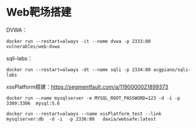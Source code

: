 # Web靶场搭建

DVWA：

```
docker run --restart=always -it --name dvwa -p 2333:80 vulnerables/web-dvwa
```

sqli-labs：

```
docker run --restart=always -dt --name sqli -p 2334:80 acgpiano/sqli-labs
```

xssPlatform搭建：https://segmentfault.com/a/1190000021899373



```
docker run --name mysqlserver -e MYSQL_ROOT_PASSWORD=123 -d -i -p 3309:3306  mysql:5.6
```

```
docker run --restart=always --name xssPlatform_test --link mysqlserver:db  -d -i  -p 2336:80   daxia/websafe:latest
```

